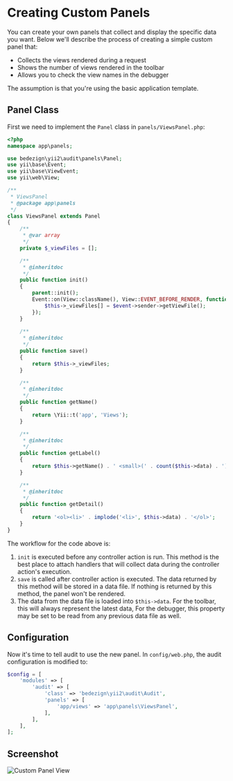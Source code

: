 # Creating Custom Panels

You can create your own panels that collect and display the specific data you want. Below we'll describe the process of creating a simple custom panel that:

* Collects the views rendered during a request
* Shows the number of views rendered in the toolbar
* Allows you to check the view names in the debugger

The assumption is that you're using the basic application template.

## Panel Class

First we need to implement the `Panel` class in `panels/ViewsPanel.php`:


```php
<?php
namespace app\panels;

use bedezign\yii2\audit\panels\Panel;
use yii\base\Event;
use yii\base\ViewEvent;
use yii\web\View;

/**
 * ViewsPanel
 * @package app\panels
 */
class ViewsPanel extends Panel
{
    /**
     * @var array
     */
    private $_viewFiles = [];

    /**
     * @inheritdoc
     */
    public function init()
    {
        parent::init();
        Event::on(View::className(), View::EVENT_BEFORE_RENDER, function (ViewEvent $event) {
            $this->_viewFiles[] = $event->sender->getViewFile();
        });
    }
    
    /**
     * @inheritdoc
     */
    public function save()
    {
        return $this->_viewFiles;
    }

    /**
     * @inheritdoc
     */
    public function getName()
    {
        return \Yii::t('app', 'Views');
    }

    /**
     * @inheritdoc
     */
    public function getLabel()
    {
        return $this->getName() . ' <small>(' . count($this->data) . ')</small>';
    }

    /**
     * @inheritdoc
     */
    public function getDetail()
    {
        return '<ol><li>' . implode('<li>', $this->data) . '</ol>';
    }
}
```

The workflow for the code above is:

1. `init` is executed before any controller action is run. This method is the best place to attach handlers that will collect data during the controller action's execution.
2. `save` is called after controller action is executed. The data returned by this method will be stored in a data file. If nothing is returned by this method, the panel won't be rendered.
3. The data from the data file is loaded into `$this->data`. For the toolbar, this will always represent the latest data, For the debugger, this property may be set to be read from any previous data file as well.

## Configuration

Now it's time to tell audit to use the new panel. In `config/web.php`, the audit configuration is modified to:

```php
$config = [
    'modules' => [
        'audit' => [
            'class' => 'bedezign\yii2\audit\Audit',
            'panels' => [
                'app/views' => 'app\panels\ViewsPanel',
            ],
        ],
    ],
];
```

## Screenshot

![Custom Panel View](https://cloud.githubusercontent.com/assets/51875/8370372/149aa0de-1c06-11e5-8229-6fd53142b7c2.png)
